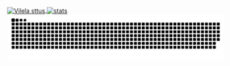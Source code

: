 <div>
  <a  href="https://github.com/gcvilela/gcvilela/main/README.md">
    <img  align="center" alt="Vilela sttus" src="https://github-readme-stats.vercel.app/api?username=gcvilela&show_icons=true&theme=dracula" />
    <img width="40%" align="center" alt="stats" src="https://github-readme-stats.vercel.app/api/top-langs/?username=gcvilela&layout=compact&langs_count=5&theme=dracula" />
  </a>
</div>

 <picture>
  <source media="(prefers-color-scheme: dark)" srcset="https://raw.githubusercontent.com/gcvilela/gcvilela/output/github-contribution-grid-snake-dark.svg">
  <source media="(prefers-color-scheme: light)" srcset="https://raw.githubusercontent.com/gcvilela/gcvilela/output/github-contribution-grid-snake-dark.svg">
  <img alt="github contribution grid snake animation" src="https://raw.githubusercontent.com/gcvilela/gcvilela/output/github-contribution-grid-snake-dark.svg">
</picture>
   
</div>
